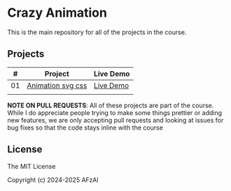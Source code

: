 # Crazy Animation

This is the main repository for all of the projects in the course.

## Projects


|  #  | Project                                                                                                                     | Live Demo                                                                         |
| :-: | --------------------------------------------------------------------------------------------------------------------------- | --------------------------------------------------------------------------------- |
| 01  | [Animation svg css](https://github.com/Fm-Afzal/animation/tree/main/animation-svg-css )                             | [Live Demo](#)               |
           |

**NOTE ON PULL REQUESTS**: All of these projects are part of the course. While I do appreciate people trying to make some things prettier or adding new features, we are only accepting pull requests and looking at issues for bug fixes so that the code stays inline with the course

## License

The MIT License

Copyright (c) 2024-2025 AFzAl



